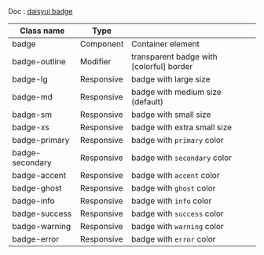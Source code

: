Doc : [daisyui badge](https://daisyui.com/components/badge/)

| Class name      |   Type     |                                          |
|-----------------|------------|------------------------------------------|
| badge           | Component  | Container element                        |
| badge-outline   | Modifier   | transparent badge with [colorful] border |
| badge-lg        | Responsive | badge with large size                    |
| badge-md        | Responsive | badge with medium size (default)         |
| badge-sm        | Responsive | badge with small size                    |
| badge-xs        | Responsive | badge with extra small size              |
| badge-primary   | Responsive | badge with `primary` color               |
| badge-secondary | Responsive | badge with `secondary` color             |
| badge-accent    | Responsive | badge with `accent` color                |
| badge-ghost     | Responsive | badge with `ghost` color                 |
| badge-info      | Responsive | badge with `info` color                  |
| badge-success   | Responsive | badge with `success` color               |
| badge-warning   | Responsive | badge with `warning` color               |
| badge-error     | Responsive | badge with `error` color                 |
